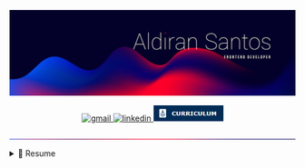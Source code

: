 ![Aldiran Santos - Frontend Developer](./imgs/cover.jpg)

<div align="center">
  <a href="mailto:contact.aldiransantos@gmail.com">
    <img src="https://img.shields.io/badge/Gmail-D14836?style=for-the-badge&logo=gmail&logoColor=white" target="_blank" alt="gmail" />
  </a>
  <a href="https://www.linkedin.com/in/aldiransantos/">
    <img src="https://img.shields.io/badge/-LinkedIn-%230077B5?style=for-the-badge&logo=linkedin&logoColor=white" target="_blank" alt="linkedin" />
  </a>
  <a href="https://bityli.com/desenvolvedor-frontend-aldiransantos">
    <img src="./imgs/icon-curriculum.png" target="_blank" alt="curriculum" />
  </a>
</div>

![division-line](./imgs/division-line.jpg)

<details>
  <summary>📃 Resume</summary>

### Education

-   📖 **Computer Science**\
    📆 2011 - 2016\
    📍 **Federal University of Alagoas** - Arapiraca, Brazil

### Experience

-   👨‍💻 **Frontend Developer**\
    📆 Aug 2019 - Mar 2021\
    📍 **Zoop** - Rio de Janeiro/RJ, Brazil

-   👨‍💻 **Frontend Developer**\
    📆 Sep 2018 - Feb 2019\
    📍 **Kiutor** - Rio de Janeiro/RJ, Brazil

-   👨‍💻 **Frontend Developer**\
    📆 Apr 2017 - Sep 2018\
    📍 **MEDGRUPO** - Rio de Janeiro/RJ, Brazil

-   👨‍💻 **Instrutor de Curso**\
    📆 Feb 2016 - Jun 2016\
    📍 **Microlins Franchising** - Arapiraca/AL, Brazil

</details>
